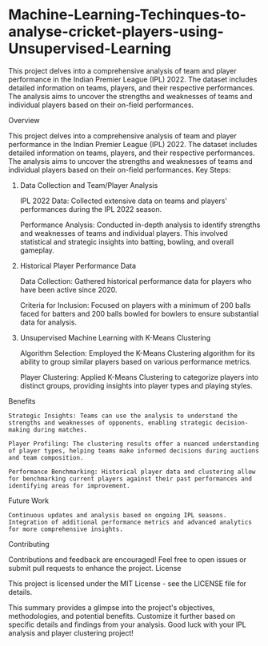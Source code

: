 # Machine-Learning-Techinques-to-analyse-cricket-players-using-Unsupervised-Learning
This project delves into a comprehensive analysis of team and player performance in the Indian Premier League (IPL) 2022. The dataset includes detailed information on teams, players, and their respective performances. The analysis aims to uncover the strengths and weaknesses of teams and individual players based on their on-field performances.


Overview

This project delves into a comprehensive analysis of team and player performance in the Indian Premier League (IPL) 2022. The dataset includes detailed information on teams, players, and their respective performances. The analysis aims to uncover the strengths and weaknesses of teams and individual players based on their on-field performances.
Key Steps:
1. Data Collection and Team/Player Analysis

    IPL 2022 Data: Collected extensive data on teams and players' performances during the IPL 2022 season.

    Performance Analysis: Conducted in-depth analysis to identify strengths and weaknesses of teams and individual players. This involved statistical and strategic insights into batting, bowling, and overall gameplay.

2. Historical Player Performance Data

    Data Collection: Gathered historical performance data for players who have been active since 2020.

    Criteria for Inclusion: Focused on players with a minimum of 200 balls faced for batters and 200 balls bowled for bowlers to ensure substantial data for analysis.

3. Unsupervised Machine Learning with K-Means Clustering

    Algorithm Selection: Employed the K-Means Clustering algorithm for its ability to group similar players based on various performance metrics.

    Player Clustering: Applied K-Means Clustering to categorize players into distinct groups, providing insights into player types and playing styles.

Benefits

    Strategic Insights: Teams can use the analysis to understand the strengths and weaknesses of opponents, enabling strategic decision-making during matches.

    Player Profiling: The clustering results offer a nuanced understanding of player types, helping teams make informed decisions during auctions and team composition.

    Performance Benchmarking: Historical player data and clustering allow for benchmarking current players against their past performances and identifying areas for improvement.

Future Work

    Continuous updates and analysis based on ongoing IPL seasons.
    Integration of additional performance metrics and advanced analytics for more comprehensive insights.

Contributing

Contributions and feedback are encouraged! Feel free to open issues or submit pull requests to enhance the project.
License

This project is licensed under the MIT License - see the LICENSE file for details.

This summary provides a glimpse into the project's objectives, methodologies, and potential benefits. Customize it further based on specific details and findings from your analysis. Good luck with your IPL analysis and player clustering project!
